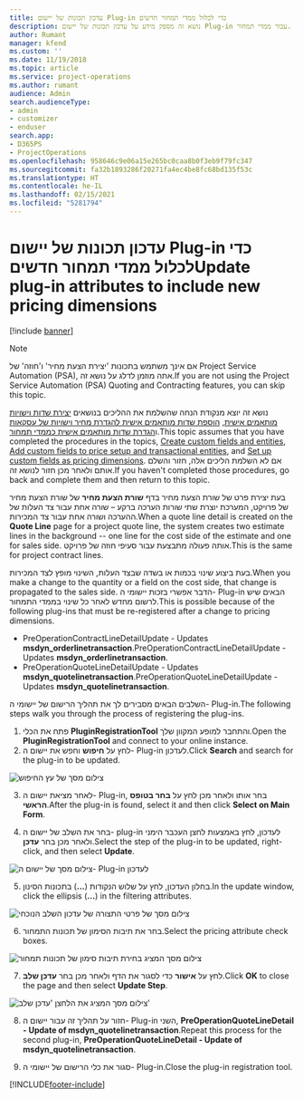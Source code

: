 ```yaml
---
title: עדכון תכונות של יישום Plug-in כדי לכלול ממדי תמחור חדשים
description: נושא זה מספק מידע על עדכון תכונות של יישום Plug-in עבור ממדי תמחור.
author: Rumant
manager: kfend
ms.custom: ''
ms.date: 11/19/2018
ms.topic: article
ms.service: project-operations
ms.author: rumant
audience: Admin
search.audienceType:
- admin
- customizer
- enduser
search.app:
- D365PS
- ProjectOperations
ms.openlocfilehash: 958646c9e06a15e265bc0caa8b0f3eb9f79fc347
ms.sourcegitcommit: fa32b1893286f20271fa4ec4be8fc68bd135f53c
ms.translationtype: HT
ms.contentlocale: he-IL
ms.lasthandoff: 02/15/2021
ms.locfileid: "5281794"
---
```

# <a name="update-plug-in-attributes-to-include-new-pricing-dimensions"></a><span data-ttu-id="b3b31-103">עדכון תכונות של יישום Plug-in כדי לכלול ממדי תמחור חדשים</span><span class="sxs-lookup"><span data-stu-id="b3b31-103">Update plug-in attributes to include new pricing dimensions</span></span>

[!include [banner](../includes/psa-now-project-operations.md)]

> [!NOTE]
> <span data-ttu-id="b3b31-104">אם אינך משתמש בתכונות 'יצירת הצעת מחיר' ו'חוזה' של Project Service Automation ‏(PSA), אתה מוזמן לדלג על נושא זה.</span><span class="sxs-lookup"><span data-stu-id="b3b31-104">If you are not using the Project Service Automation (PSA) Quoting and Contracting features, you can skip this topic.</span></span>

<span data-ttu-id="b3b31-105">נושא זה יוצא מנקודת הנחה שהשלמת את ההליכים בנושאים [יצירת שדות וישויות מותאמים אישית](create-custom-fields-entities.md), [הוספת שדות מותאמים אישית להגדרת מחיר וישויות של עסקאות](field-references.md) ו[הגדרת שדות מותאמים אישית כממדי תמחור](set-up-pricing-dimensions.md).</span><span class="sxs-lookup"><span data-stu-id="b3b31-105">This topic assumes that you have completed the procedures in the topics, [Create custom fields and entities](create-custom-fields-entities.md), [Add custom fields to price setup and transactional entities](field-references.md), and [Set up custom fields as pricing dimensions](set-up-pricing-dimensions.md).</span></span> <span data-ttu-id="b3b31-106">אם לא השלמת הליכים אלה, חזור והשלם אותם ולאחר מכן חזור לנושא זה.</span><span class="sxs-lookup"><span data-stu-id="b3b31-106">If you haven't completed those procedures, go back and complete them and then return to this topic.</span></span>

<span data-ttu-id="b3b31-107">בעת יצירת פרט של שורת הצעת מחיר בדף **שורת הצעת מחיר** של שורת הצעת מחיר של פרויקט, המערכת יוצרת שתי שורות הערכה ברקע – שורה אחת עבור צד העלות של ההערכה ושורה אחת עבור צד המכירות.</span><span class="sxs-lookup"><span data-stu-id="b3b31-107">When a quote line detail is created on the **Quote Line** page for a project quote line, the system creates two estimate lines in the background -- one line for the cost side of the estimate and one for sales side.</span></span> <span data-ttu-id="b3b31-108">אותה פעולה מתבצעת עבור סעיפי חוזה של פרויקט.</span><span class="sxs-lookup"><span data-stu-id="b3b31-108">This is the same  for project contract lines.</span></span>

<span data-ttu-id="b3b31-109">בעת ביצוע שינוי בכמות או בשדה שבצד העלות, השינוי מופץ לצד המכירות.</span><span class="sxs-lookup"><span data-stu-id="b3b31-109">When you make a change to the quantity or a field on the cost side, that change is propagated to the sales side.</span></span> <span data-ttu-id="b3b31-110">הדבר אפשרי בזכות יישומי ה- Plug-in הבאים שיש לרשום מחדש לאחר כל שינוי בממדי התמחור.</span><span class="sxs-lookup"><span data-stu-id="b3b31-110">This is possible because of the following plug-ins that must be re-registered after a change to pricing dimensions.</span></span>

- <span data-ttu-id="b3b31-111">PreOperationContractLineDetailUpdate - Updates **msdyn_orderlinetransaction**.</span><span class="sxs-lookup"><span data-stu-id="b3b31-111">PreOperationContractLineDetailUpdate - Updates **msdyn_orderlinetransaction**.</span></span>
- <span data-ttu-id="b3b31-112">PreOperationQuoteLineDetailUpdate - Updates **msdyn_quotelinetransaction**.</span><span class="sxs-lookup"><span data-stu-id="b3b31-112">PreOperationQuoteLineDetailUpdate - Updates **msdyn_quotelinetransaction**.</span></span>

<span data-ttu-id="b3b31-113">השלבים הבאים מסבירים לך את תהליך הרישום של יישומי ה- Plug-in.</span><span class="sxs-lookup"><span data-stu-id="b3b31-113">The following steps walk you through the process of registering the plug-ins.</span></span>

1. <span data-ttu-id="b3b31-114">פתח את הכלי **PluginRegistrationTool** והתחבר למופע המקוון שלך.</span><span class="sxs-lookup"><span data-stu-id="b3b31-114">Open the **PluginRegistrationTool** and connect to your online instance.</span></span>
2. <span data-ttu-id="b3b31-115">לחץ על **חיפוש** וחפש את יישום ה- Plug-in לעדכון.</span><span class="sxs-lookup"><span data-stu-id="b3b31-115">Click **Search** and search for the plug-in to be updated.</span></span>

 ![צילום מסך של עץ החיפוש](media/PRT-1.png)

3. <span data-ttu-id="b3b31-117">לאחר מציאת יישום ה- Plug-in, בחר אותו ולאחר מכן לחץ על **בחר בטופס הראשי**.</span><span class="sxs-lookup"><span data-stu-id="b3b31-117">After the plug-in is found, select it and then click **Select on Main Form**.</span></span>

4. <span data-ttu-id="b3b31-118">בחר את השלב של יישום ה- plug-in לעדכון, לחץ באמצעות לחצן העכבר הימני ולאחר מכן בחר **עדכן**.</span><span class="sxs-lookup"><span data-stu-id="b3b31-118">Select the step of the plug-in to be updated, right-click, and then select **Update**.</span></span>

 ![צילום מסך של יישום ה- Plug-in לעדכון](media/PRT-2.png)
 
5. <span data-ttu-id="b3b31-120">בחלון העדכון, לחץ על שלוש הנקודות (**...**) בתכונות הסינון.</span><span class="sxs-lookup"><span data-stu-id="b3b31-120">In the update window, click the ellipsis (**...**) in the filtering attributes.</span></span>

 ![צילום מסך של פרטי התצורה של עדכון השלב הנוכחי](media/PRT-3.png)
 
6. <span data-ttu-id="b3b31-122">בחר את תיבות הסימון של תכונות התמחור.</span><span class="sxs-lookup"><span data-stu-id="b3b31-122">Select the pricing attribute check boxes.</span></span>

 ![צילום מסך המציג בחירת תיבות סימון של תכונות תמחור](media/PRT-4.png)

7. <span data-ttu-id="b3b31-124">לחץ על **אישור** כדי לסגור את הדף ולאחר מכן בחר **עדכן שלב**.</span><span class="sxs-lookup"><span data-stu-id="b3b31-124">Click **OK** to close the page and then select **Update Step**.</span></span>

 ![צילום מסך המציג את הלחצן 'עדכן שלב'](media/PRT-5.png)
 
8. <span data-ttu-id="b3b31-126">חזור על תהליך זה עבור יישום ה- Plug-in השני, **PreOperationQuoteLineDetail - Update of msdyn_quotelinetransaction**.</span><span class="sxs-lookup"><span data-stu-id="b3b31-126">Repeat this process for the second plug-in, **PreOperationQuoteLineDetail - Update of msdyn_quotelinetransaction**.</span></span>

9. <span data-ttu-id="b3b31-127">סגור את כלי הרישום של יישומי ה- Plug-in.</span><span class="sxs-lookup"><span data-stu-id="b3b31-127">Close the plug-in registration tool.</span></span>



[!INCLUDE[footer-include](../includes/footer-banner.md)]